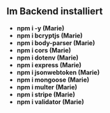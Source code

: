 ## Im Backend installiert

- **npm i -y (Marie)**
- **npm i bcryptjs (Marie)** 
- **npm i body-parser (Marie)**
- **npm i cors (Marie)**
- **npm i dotenv (Marie)**
- **npm i express (Marie)**
- **npm i jsonwebtoken (Marie)**
- **npm i mongoose (Marie)**
- **npm i multer (Marie)**
- **npm i stripe (Marie)**
- **npm i validator (Marie)**
